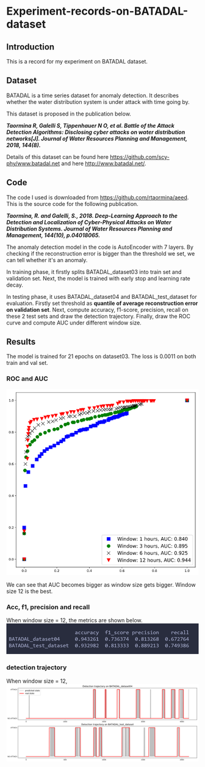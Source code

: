 # Experiment-records-on-BATADAL-dataset



## Introduction

This is a record for my experiment on BATADAL dataset.



## Dataset

BATADAL is a time series dataset for anomaly detection. It describes whether the water distribution system is under attack with time going by.

This dataset is proposed in the publication below.

***Taormina R, Galelli S, Tippenhauer N O, et al. Battle of the Attack Detection Algorithms: Disclosing cyber attacks on water distribution networks[J]. Journal of Water Resources Planning and Management, 2018, 144(8).***

Details of this dataset can be found here https://github.com/scy-phy/www.batadal.net and here http://www.batadal.net/.



## Code

The code I used is downloaded from https://github.com/rtaormina/aeed. This is the source code for the following publication.

***Taormina, R. and Galelli, S., 2018. Deep-Learning Approach to the Detection and Localization of Cyber-Physical Attacks on Water Distribution Systems. Journal of Water Resources Planning and Management, 144(10), p.04018065.***

The anomaly detection model in the code is AutoEncoder with 7 layers. By checking if the reconstruction error is bigger than the threshold we set, we can tell whether it's an anomaly.

In training phase, it firstly splits BATADAL_dataset03 into train set and validation set. Next, the model is trained with early stop and learning rate decay.

In testing phase, it uses BATADAL_dataset04 and BATADAL_test_dataset for evaluation. Firstly set threshold as **quantile of average reconstruction error on validation set**. Next, compute accuracy, f1-score, precision, recall on these 2 test sets and draw the detection trajectory. Finally, draw the ROC curve and compute AUC under different window size.



## Results

The model is trained for 21 epochs on dataset03. The loss is 0.0011 on both train and val set.


### ROC and AUC

![roc_auc](./fig/roc_auc.png)

We can see that AUC becomes bigger as window size gets bigger. Window size 12 is the best.


### Acc, f1, precision and recall

When window size = 12, the metrics are shown below.
![other_metrics](./fig/metrics.png)


### detection trajectory

When window size = 12, 
![trajectory](./fig/trajectory.png)